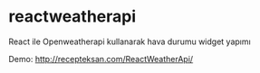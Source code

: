 # reactweatherapi
React ile Openweatherapi kullanarak hava durumu widget yapımı

Demo: http://recepteksan.com/ReactWeatherApi/
